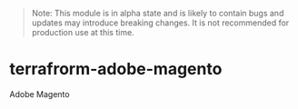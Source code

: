 > Note: This module is in alpha state and is likely to contain bugs and updates may introduce breaking changes. It is not recommended for production use at this time.
# terrafrorm-adobe-magento
Adobe Magento
